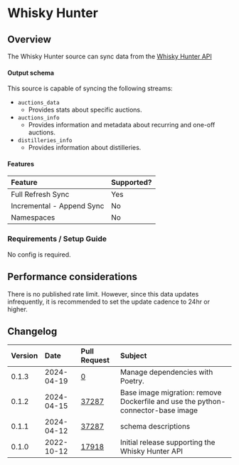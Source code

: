 # Whisky Hunter

## Overview

The Whisky Hunter source can sync data from the [Whisky Hunter API](https://whiskyhunter.net/api/)

#### Output schema

This source is capable of syncing the following streams:
* `auctions_data`
    * Provides stats about specific auctions.
* `auctions_info`
    * Provides information and metadata about recurring and one-off auctions.
* `distilleries_info`
    * Provides information about distilleries.

#### Features

| Feature | Supported? |
| :--- | :--- |
| Full Refresh Sync | Yes |
| Incremental - Append Sync | No |
| Namespaces | No |

### Requirements / Setup Guide

No config is required.

## Performance considerations

There is no published rate limit. However, since this data updates infrequently, it is recommended to set the update cadence to 24hr or higher.

## Changelog

| Version | Date | Pull Request | Subject |
| :--- | :--- | :--- | :--- |
| 0.1.3 | 2024-04-19 | [0](https://github.com/airbytehq/airbyte/pull/0) | Manage dependencies with Poetry. |
| 0.1.2 | 2024-04-15 | [37287](https://github.com/airbytehq/airbyte/pull/37287) | Base image migration: remove Dockerfile and use the python-connector-base image |
| 0.1.1 | 2024-04-12 | [37287](https://github.com/airbytehq/airbyte/pull/37287) | schema descriptions |
| 0.1.0 | 2022-10-12 | [17918](https://github.com/airbytehq/airbyte/pull/17918) | Initial release supporting the Whisky Hunter API |
